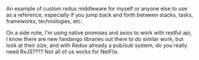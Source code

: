An example of custom redux middleware for myself or anyone else to use as a reference, especially if you jump back and forth between stacks, tasks, frameworks, technologies, etc.  

On a side note, I'm using native promises and axios to work with restful api, I know there are new fandango libraries out there to do similar work, but look at their size, and with Redux already a pub/sub system, do you really need RxJS????  Not all of us works for NetFlix.